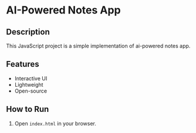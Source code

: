 # AI-Powered Notes App

## Description
This JavaScript project is a simple implementation of ai-powered notes app.

## Features
- Interactive UI
- Lightweight
- Open-source

## How to Run
1. Open `index.html` in your browser.